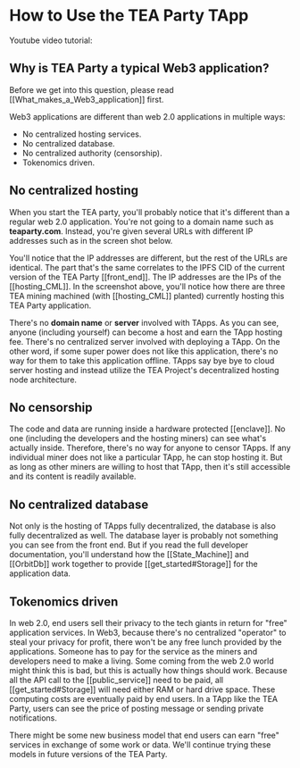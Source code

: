 # How to Use the TEA Party TApp

Youtube video tutorial:



## Why is TEA Party a typical Web3 application?
Before we get into this question, please read [[What_makes_a_Web3_application]] first.

Web3 applications are different than web 2.0 applications in multiple ways:

- No centralized hosting services.
- No centralized database.
- No centralized authority (censorship).
- Tokenomics driven.

## No centralized hosting
When you start the TEA party, you'll probably notice that it's different than a regular web 2.0 application. You're not going to a domain name such as **teaparty.com**. Instead, you're given several URLs with different IP addresses such as in the screen shot below.



You'll notice that the IP addresses are different, but the rest of the URLs are identical. The part that's the same correlates to the IPFS CID of the current version of the TEA Party [[front_end]]. The IP addresses are the IPs of the [[hosting_CML]]. In the screenshot above, you'll notice how there are three TEA mining machined (with [[hosting_CML]] planted) currently hosting this TEA Party application. 

There's no **domain name** or **server** involved with TApps.  As you can see, anyone (including yourself) can become a host and earn the TApp hosting fee. There's no centralized server involved with deploying a TApp. On the other word, if some super power does not like this application, there's no way for them to take this application offline. TApps say bye bye to cloud server hosting and instead utilize the TEA Project's decentralized hosting node architecture.

## No censorship

The code and data are running inside a hardware protected [[enclave]]. No one (including the developers and the hosting miners) can see what's actually inside. Therefore, there's no way for anyone to censor TApps. If any individual miner does not like a particular TApp, he can stop hosting it. But as long as other miners are willing to host that TApp, then it's still accessible and its content is readily available.

## No centralized database
Not only is the hosting of TApps fully decentralized, the database is also fully decentralized as well. The database layer is probably not something you can see from the front end. But if you read the full developer documentation, you'll understand how the [[State_Machine]] and [[OrbitDb]] work together to provide [[get_started#Storage]] for the application data.

## Tokenomics driven
In web 2.0, end users sell their privacy to the tech giants in return for "free" application services. In Web3, because there's no centralized "operator" to steal your privacy for profit, there won't be any free lunch provided by the applications.  Someone has to pay for the service as the miners and developers need to make a living. Some coming from the web 2.0 world might think this is bad, but this is actually how things should work.  Because all the API call to the [[public_service]] need to be paid, all [[get_started#Storage]] will need either RAM or hard drive space. These computing costs are eventually paid by end users. In a TApp like the TEA Party, users can see the price of posting message or sending private notifications. 


There might be some new business model that end users can earn "free" services in exchange of some work or data. We'll continue trying these models in future versions of the TEA Party.
